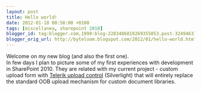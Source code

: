 ```yaml
---
layout: post
title: Hello world!
date: 2012-01-18 00:58:00 +0100
tags: [miscellanea, sharepoint 2010]
blogger_id: tag:blogger.com,1999:blog-2283486810269355053.post-3249463748970185529
blogger_orig_url: http://byteloom.blogspot.com/2012/01/hello-world.html
---
```


Welcome on my new blog (and also the first one).  
In few days I plan to picture some of my first experiences with development in SharePoint 2010. They are related with my current project - custom upload form with [Telerik upload control](http://www.telerik.com/help/silverlight/radupload-overview.html) (Silverlight) that will entirely replace the standard OOB upload mechanism for custom document libraries.
